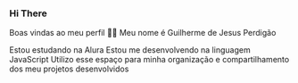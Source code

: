 ### Hi There
Boas vindas ao meu perfil 💙💙
Meu nome é Guilherme de Jesus Perdigão

Estou estudando na Alura
Estou me desenvolvendo na linguagem JavaScript
Utilizo esse espaço para minha organização e compartilhamento dos meu projetos desenvolvidos
